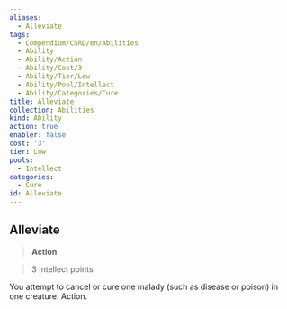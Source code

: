 ```yaml
---
aliases:
  - Alleviate
tags:
  - Compendium/CSRD/en/Abilities
  - Ability
  - Ability/Action
  - Ability/Cost/3
  - Ability/Tier/Low
  - Ability/Pool/Intellect
  - Ability/Categories/Cure
title: Alleviate
collection: Abilities
kind: Ability
action: true
enabler: false
cost: '3'
tier: Low
pools:
  - Intellect
categories:
  - Cure
id: Alleviate
---
```

## Alleviate    
>**Action**    
>3 Intellect points  
    
You attempt to cancel or cure one malady (such as disease or poison) in one creature. Action.
